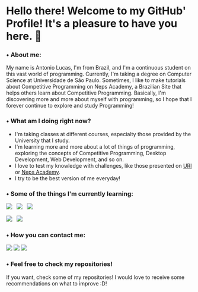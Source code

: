 
# Hello there! Welcome to my GitHub' Profile! It's a pleasure to have you here. 👋

### • About me:

  My name is Antonio Lucas, I'm from Brazil, and I'm a continuous student on this vast world of programming. Currently, I'm taking a degree on Computer Science at Universidade de São Paulo. Sometimes, I like to make tutorials about Competitive Programming on Neps Academy, a Brazilian Site that helps others learn about Competitive Programming. Basically, I'm discovering more and more about myself with programming, so I hope that I forever continue to explore and study Programming!

### • What am I doing right now?

* I'm taking classes at different courses, especialty those provided by the University that I study.
* I'm learning more and more about a lot of things of programming, exploring the concepts of Competitive Programming, Desktop Development, Web Development, and so on.
* I love to test my knowledge with challenges, like those presented on <a href="https://www.urionlinejudge.com.br/judge/pt/profile/413194">URI</a> or <a href = "https://neps.academy/br/user/6155">Neps Academy</a>.
* I try to be the best version of me everyday!

### • Some of the things I'm currently learning:

<img src="https://img.shields.io/badge/C%2B%2B-00599C?style=for-the-badge&logo=c%2B%2B&logoColor=white" > &nbsp; <img src="https://img.shields.io/badge/C-00599C?style=for-the-badge&logo=c&logoColor=white" > &nbsp; <img src="https://img.shields.io/badge/Python-3776AB?style=for-the-badge&logo=python&logoColor=white" > &nbsp; 

<img src="https://img.shields.io/badge/VIM-%2311AB00.svg?&style=for-the-badge&logo=vim&logoColor=white"> &nbsp; <img src="https://img.shields.io/badge/Git-F05032?style=for-the-badge&logo=git&logoColor=white">


### • How you can contact me:

<a href="mailto: antoniolucascavalcante@hotmail.com"><img src="https://img.shields.io/badge/Microsoft_Outlook-0078D4?style=for-the-badge&logo=microsoft-outlook&logoColor=white"></a> <a href="https://www.linkedin.com/in/antonio-lucas-sales-cavalcante-barbosa-b92521210/"> <img src="https://img.shields.io/badge/LinkedIn-0077B5?style=for-the-badge&logo=linkedin&logoColor=white"></a> <a href="mailto: antoniolucas@usp.br"><img src = "https://img.shields.io/badge/Gmail-D14836?style=for-the-badge&logo=gmail&logoColor=white"></a>
 
### • Feel free to check my repositories!

If you want, check some of my repositories! I would love to receive some recommendations on what to improve :D!
 
<!--
**antoniolucas30/antoniolucas30** is a ✨ _special_ ✨ repository because its `README.md` (this file) appears on your GitHub profile.

Here are some ideas to get you started:

- 🔭 I’m currently working on ...
- 🌱 I’m currently learning ...
- 👯 I’m looking to collaborate on ...
- 🤔 I’m looking for help with ...
- 💬 Ask me about ...
- 📫 How to reach me: ...
- 😄 Pronouns: ...
- ⚡ Fun fact: ...
-->
